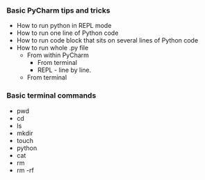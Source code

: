 
### Basic PyCharm tips and tricks
- How to run python in REPL mode
- How to run one line of Python code
- How to run code block that sits on several lines of Python code
- How to run whole .py file
  - From within PyCharm
    - From terminal
    - REPL - line by line.
  - From terminal

### Basic terminal commands
- pwd
- cd
- ls
- mkdir
- touch
- python
- cat
- rm
- rm -rf 


